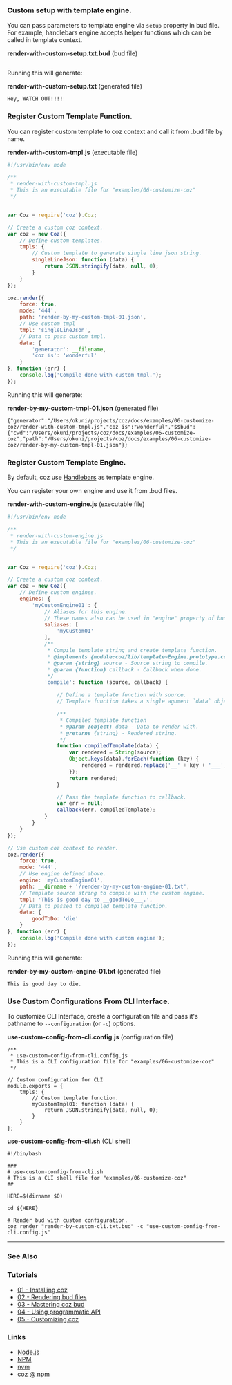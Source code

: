 <a name="custom-setup-template"></a>
### Custom setup with template engine.

You can pass parameters to template engine via `setup` property in bud file.
For example, handlebars engine accepts helper functions which can be called in template context.


**render-with-custom-setup.txt.bud** (bud file)
```javascript

```

Running this will generate:

**render-with-custom-setup.txt** (generated file)
```
Hey, WATCH OUT!!!!
```


<a name="register-custom-template"></a>
### Register Custom Template Function.

You can register custom template to coz context and call it from .bud file by name.

**render-with-custom-tmpl.js** (executable file)
```javascript
#!/usr/bin/env node

/**
 * render-with-custom-tmpl.js
 * This is an executable file for "examples/06-customize-coz"
 */


var Coz = require('coz').Coz;

// Create a custom coz context.
var coz = new Coz({
    // Define custom templates.
    tmpls: {
        // Custom template to generate single line json string.
        singleLineJson: function (data) {
            return JSON.stringify(data, null, 0);
        }
    }
});

coz.render({
    force: true,
    mode: '444',
    path: 'render-by-my-custom-tmpl-01.json',
    // Use custom tmpl
    tmpl: 'singleLineJson',
    // Data to pass custom tmpl.
    data: {
        'generator': __filename,
        'coz is': 'wonderful'
    }
}, function (err) {
    console.log('Compile done with custom tmpl.');
});
```

Running this will generate:

**render-by-my-custom-tmpl-01.json** (generated file)
```
{"generator":"/Users/okuni/projects/coz/docs/examples/06-customize-coz/render-with-custom-tmpl.js","coz is":"wonderful","$$bud":{"cwd":"/Users/okuni/projects/coz/docs/examples/06-customize-coz","path":"/Users/okuni/projects/coz/docs/examples/06-customize-coz/render-by-my-custom-tmpl-01.json"}}
```

<a name="register-custom-template-engine"></a>
### Register Custom Template Engine.

By default, coz use [Handlebars](http://handlebarsjs.com/) as template engine.

You can register your own engine and use it from .bud files.


**render-with-custom-engine.js** (executable file)
```javascript
#!/usr/bin/env node

/**
 * render-with-custom-engine.js
 * This is an executable file for "examples/06-customize-coz"
 */


var Coz = require('coz').Coz;

// Create a custom coz context.
var coz = new Coz({
    // Define custom engines.
    engines: {
        'myCustomEngine01': {
            // Aliases for this engine.
            // These names also can be used in "engine" property of bud.
            $aliases: [
                'myCustom01'
            ],
            /**
             * Compile template string and create template function.
             * @implements {module:coz/lib/template~Engine.prototype.compile}
             * @param {string} source - Source string to compile.
             * @param {function} callback - Callback when done.
             */
            'compile': function (source, callback) {

                // Define a template function with source.
                // Template function takes a single agument `data` object and returns rendered string.

                /**
                 * Compiled template function
                 * @param {object} data - Data to render with.
                 * @returns {string} - Rendered string.
                 */
                function compiledTemplate(data) {
                    var rendered = String(source);
                    Object.keys(data).forEach(function (key) {
                        rendered = rendered.replace('__' + key + '___', data[key]);
                    });
                    return rendered;
                }

                // Pass the template function to callback.
                var err = null;
                callback(err, compiledTemplate);
            }
        }
    }
});

// Use custom coz context to render.
coz.render({
    force: true,
    mode: '444',
    // Use engine defined above.
    engine: 'myCustomEngine01',
    path: __dirname + '/render-by-my-custom-engine-01.txt',
    // Template source string to compile with the custom engine.
    tmpl: 'This is good day to __goodToDo___.',
    // Data to passed to compiled template function.
    data: {
        goodToDo: 'die'
    }
}, function (err) {
    console.log('Compile done with custom engine');
});
```

Running this will generate:

**render-by-my-custom-engine-01.txt** (generated file)
```
This is good day to die.
```

<a name="use-custom-config-from-cli"></a>
### Use Custom Configurations From CLI Interface.

To customize CLI Interface, create a configuration file and pass it's pathname to `--configuration` (or `-c`) options.

**use-custom-config-from-cli.config.js** (configuration file)
```
/**
 * use-custom-config-from-cli.config.js
 * This is a CLI configuration file for "examples/06-customize-coz"
 */

// Custom configuration for CLI
module.exports = {
    tmpls: {
        // Custom template function.
        myCustomTmpl01: function (data) {
            return JSON.stringify(data, null, 0);
        }
    }
};
```

**use-custom-config-from-cli.sh** (CLI shell)
```
#!/bin/bash

###
# use-custom-config-from-cli.sh
# This is a CLI shell file for "examples/06-customize-coz"
##

HERE=$(dirname $0)

cd ${HERE}

# Render bud with custom configuration.
coz render "render-by-custom-cli.txt.bud" -c "use-custom-config-from-cli.config.js"
```

___


### See Also

<!-- See also start -->



<!-- See also end -->

### Tutorials

<!-- Tutorials start -->

+ [01 - Installing coz][tutorial_01_installing_coz_url]
+ [02 - Rendering bud files][tutorial_02_rendering_bud_files_url]
+ [03 - Mastering coz bud][tutorial_03_mastering_coz_bud_url]
+ [04 - Using programmatic API][tutorial_04_using_programmatic_a_p_i_url]
+ [05 - Customizing coz][tutorial_05_customizing_coz_url]

<!-- Tutorials end -->

### Links

+ [Node.js][nodejs_url]
+ [NPM][npm_url]
+ [nvm][nvm_url]
+ [coz @ npm][my_npm_url]

<!-- URLs start -->

[nodejs_url]: http://nodejs.org/
[nodejs_download_url]: https://nodejs.org/download/
[npm_url]: https://www.npmjs.com/
[nvm_url]: https://github.com/creationix/nvm
[my_npm_url]: http://www.npmjs.org/package/coz
[my_apiguide_url]: http://okunishinishi.github.io/coz/apiguide/
[tutorial_01_installing_coz_url]: 01%20-%20Installing%20coz.md
[tutorial_02_rendering_bud_files_url]: 02%20-%20Rendering%20bud%20files.md
[tutorial_03_mastering_coz_bud_url]: 03%20-%20Mastering%20coz%20bud.md
[tutorial_04_using_programmatic_a_p_i_url]: 04%20-%20Using%20programmatic%20API.md
[tutorial_05_customizing_coz_url]: 05%20-%20Customizing%20coz.md

<!-- URLs end -->